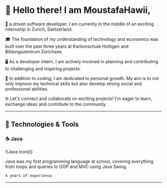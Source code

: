 
#  :city_sunrise: Hello there! I am MoustafaHawii,

:wave: a driven software developer. I am currently in the middle of an exciting internship in Zurich, Switzerland. 

:mortar_board: The foundation of my understanding of technology and economics was built over the past three years at Kantonschule Hottigen and Bildungszentrum Zürichsee.

:desktop_computer: As a developer intern, I am actively involved in planning and contributing to challenging and inspiring projects. 

:rocket: In addition to coding, I am dedicated to personal growth. My aim is to not only improve my technical skills but also develop strong social and professional abilities. 

:globe_with_meridians: Let's connect and collaborate on exciting projects! I'm eager to learn, exchange ideas and contribute to the community.

---

## :toolbox: Technologies & Tools

### :coffee: Java 
![Java Icon](<a href="https://www.flaticon.com/free-icons/java" title="java icons"></a>)
<p>Java was my first programming language at school, covering everything from loops and queries to OOP and MVC using Java Swing.</p>

`4 years of experience`

---


